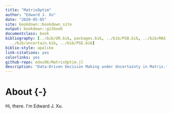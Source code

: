 ```yaml
---
title: "MatrixOptim"
author: "Edward J. Xu"
date: "2020-05-05"
site: bookdown::bookdown_site
output: bookdown::gitbook
documentclass: book
bibliography: [../bib/OR.bib, packages.bib, ../bib/PSB.bib, ../bib/MAS.bib, 
  ../bib/uncertain.bib, ../bib/PSE.bib]
biblio-style: apalike
link-citations: yes
colorlinks: yes
github-repo: edxu96/MatrixOptim.jl
description: "Data-Driven Decision Making under Uncertainty in Matrix."
---
```


# About {-}

Hi, there. I'm Edward J. Xu. 
